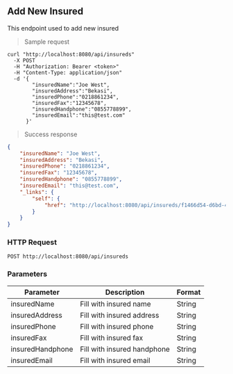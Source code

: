 ## Add New Insured

This endpoint used to add new insured

> Sample request

```shell
curl "http://localhost:8080/api/insureds"
  -X POST
  -H "Authorization: Bearer <token>"
  -H "Content-Type: application/json"
  -d '{
        "insuredName":"Joe West",
        "insuredAddress":"Bekasi",
        "insuredPhone":"0218861234",
        "insuredFax":"12345678",
        "insuredHandphone":"0855778899",
        "insuredEmail":"this@test.com"
      }'
```

> Success response

```json
{
    "insuredName": "Joe West",
    "insuredAddress": "Bekasi",
    "insuredPhone": "0218861234",
    "insuredFax": "12345678",
    "insuredHandphone": "0855778899",
    "insuredEmail": "this@test.com",
    "_links": {
        "self": {
            "href": "http://localhost:8080/api/insureds/f1466d54-d6bd-4718-9893-3fdba5bce606"
        }
    }
}
```

### HTTP Request

`POST http://localhost:8080/api/insureds`

### Parameters

Parameter | Description | Format
--------- | ----------- | ------
insuredName | Fill with insured name | String
insuredAddress | Fill with insured address | String
insuredPhone | Fill with insured phone | String
insuredFax | Fill with insured fax | String
insuredHandphone | Fill with insured handphone | String
insuredEmail | Fill with insured email | String